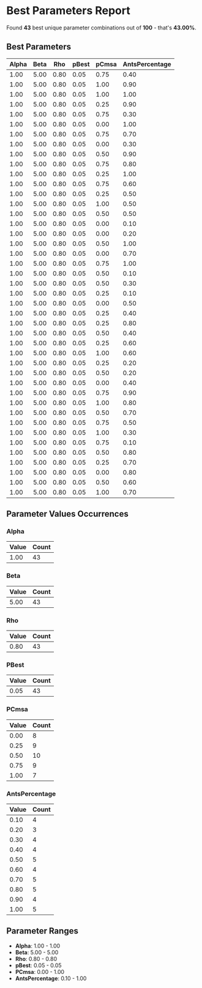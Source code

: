 # Best Parameters Report

Found **43** best unique parameter combinations out of **100** - that's **43.00%**.

## Best Parameters

| Alpha | Beta | Rho | pBest | pCmsa | AntsPercentage |
|-------|------|-----|-------|-------|----------------|
| 1.00 | 5.00 | 0.80 | 0.05 | 0.75 | 0.40 |
| 1.00 | 5.00 | 0.80 | 0.05 | 1.00 | 0.90 |
| 1.00 | 5.00 | 0.80 | 0.05 | 1.00 | 1.00 |
| 1.00 | 5.00 | 0.80 | 0.05 | 0.25 | 0.90 |
| 1.00 | 5.00 | 0.80 | 0.05 | 0.75 | 0.30 |
| 1.00 | 5.00 | 0.80 | 0.05 | 0.00 | 1.00 |
| 1.00 | 5.00 | 0.80 | 0.05 | 0.75 | 0.70 |
| 1.00 | 5.00 | 0.80 | 0.05 | 0.00 | 0.30 |
| 1.00 | 5.00 | 0.80 | 0.05 | 0.50 | 0.90 |
| 1.00 | 5.00 | 0.80 | 0.05 | 0.75 | 0.80 |
| 1.00 | 5.00 | 0.80 | 0.05 | 0.25 | 1.00 |
| 1.00 | 5.00 | 0.80 | 0.05 | 0.75 | 0.60 |
| 1.00 | 5.00 | 0.80 | 0.05 | 0.25 | 0.50 |
| 1.00 | 5.00 | 0.80 | 0.05 | 1.00 | 0.50 |
| 1.00 | 5.00 | 0.80 | 0.05 | 0.50 | 0.50 |
| 1.00 | 5.00 | 0.80 | 0.05 | 0.00 | 0.10 |
| 1.00 | 5.00 | 0.80 | 0.05 | 0.00 | 0.20 |
| 1.00 | 5.00 | 0.80 | 0.05 | 0.50 | 1.00 |
| 1.00 | 5.00 | 0.80 | 0.05 | 0.00 | 0.70 |
| 1.00 | 5.00 | 0.80 | 0.05 | 0.75 | 1.00 |
| 1.00 | 5.00 | 0.80 | 0.05 | 0.50 | 0.10 |
| 1.00 | 5.00 | 0.80 | 0.05 | 0.50 | 0.30 |
| 1.00 | 5.00 | 0.80 | 0.05 | 0.25 | 0.10 |
| 1.00 | 5.00 | 0.80 | 0.05 | 0.00 | 0.50 |
| 1.00 | 5.00 | 0.80 | 0.05 | 0.25 | 0.40 |
| 1.00 | 5.00 | 0.80 | 0.05 | 0.25 | 0.80 |
| 1.00 | 5.00 | 0.80 | 0.05 | 0.50 | 0.40 |
| 1.00 | 5.00 | 0.80 | 0.05 | 0.25 | 0.60 |
| 1.00 | 5.00 | 0.80 | 0.05 | 1.00 | 0.60 |
| 1.00 | 5.00 | 0.80 | 0.05 | 0.25 | 0.20 |
| 1.00 | 5.00 | 0.80 | 0.05 | 0.50 | 0.20 |
| 1.00 | 5.00 | 0.80 | 0.05 | 0.00 | 0.40 |
| 1.00 | 5.00 | 0.80 | 0.05 | 0.75 | 0.90 |
| 1.00 | 5.00 | 0.80 | 0.05 | 1.00 | 0.80 |
| 1.00 | 5.00 | 0.80 | 0.05 | 0.50 | 0.70 |
| 1.00 | 5.00 | 0.80 | 0.05 | 0.75 | 0.50 |
| 1.00 | 5.00 | 0.80 | 0.05 | 1.00 | 0.30 |
| 1.00 | 5.00 | 0.80 | 0.05 | 0.75 | 0.10 |
| 1.00 | 5.00 | 0.80 | 0.05 | 0.50 | 0.80 |
| 1.00 | 5.00 | 0.80 | 0.05 | 0.25 | 0.70 |
| 1.00 | 5.00 | 0.80 | 0.05 | 0.00 | 0.80 |
| 1.00 | 5.00 | 0.80 | 0.05 | 0.50 | 0.60 |
| 1.00 | 5.00 | 0.80 | 0.05 | 1.00 | 0.70 |

## Parameter Values Occurrences

### Alpha

| Value | Count |
|-------|-------|
| 1.00 | 43 |

### Beta

| Value | Count |
|-------|-------|
| 5.00 | 43 |

### Rho

| Value | Count |
|-------|-------|
| 0.80 | 43 |

### PBest

| Value | Count |
|-------|-------|
| 0.05 | 43 |

### PCmsa

| Value | Count |
|-------|-------|
| 0.00 | 8 |
| 0.25 | 9 |
| 0.50 | 10 |
| 0.75 | 9 |
| 1.00 | 7 |

### AntsPercentage

| Value | Count |
|-------|-------|
| 0.10 | 4 |
| 0.20 | 3 |
| 0.30 | 4 |
| 0.40 | 4 |
| 0.50 | 5 |
| 0.60 | 4 |
| 0.70 | 5 |
| 0.80 | 5 |
| 0.90 | 4 |
| 1.00 | 5 |

## Parameter Ranges

- **Alpha**: 1.00 - 1.00
- **Beta**: 5.00 - 5.00
- **Rho**: 0.80 - 0.80
- **pBest**: 0.05 - 0.05
- **PCmsa**: 0.00 - 1.00
- **AntsPercentage**: 0.10 - 1.00
